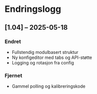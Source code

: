 # Endringslogg

## [1.04] – 2025-05-18
### Endret
- Fullstendig modulbasert struktur
- Ny konfigeditor med tabs og API-støtte
- Logging og rotasjon fra config

### Fjernet
- Gammel polling og kalibreringskode

